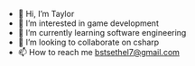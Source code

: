 - 👋 Hi, I’m Taylor 
- 👀 I’m interested in game development 
- 🌱 I’m currently learning software engineering 
- 💞️ I’m looking to collaborate on csharp 
- 📫 How to reach me bstsethel7@gmail.com 

<!---
Sanyahawa/Sanyahawa is a ✨ special ✨ repository because its `README.md` (this file) appears on your GitHub profile.
You can click the Preview link to take a look at your changes.
--->
